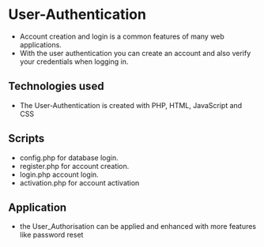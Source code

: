 # User-Authentication
* Account creation and login is a common 
features of many web applications. 
* With the user authentication you can create an 
account and also verify your credentials
when logging in.
## Technologies used
* The User-Authentication is created with PHP, HTML, JavaScript and CSS
## Scripts
* config.php for database login.
* register.php for account creation.
* login.php account login.
* activation.php for account activation
## Application
* the User_Authorisation can be applied and enhanced 
with more features like password reset


